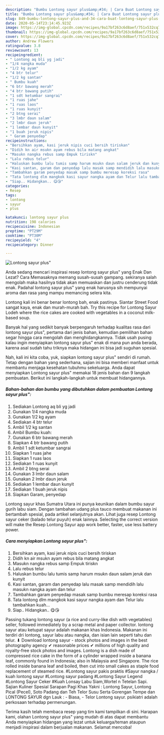 ```yaml
---
description: "Bumbu Lontong sayur plus&amp;#34; | Cara Buat Lontong sayur plus&amp;#34; Yang Paling Enak"
title: "Bumbu Lontong sayur plus&amp;#34; | Cara Buat Lontong sayur plus&amp;#34; Yang Paling Enak"
slug: 849-bumbu-lontong-sayur-plus-and-34-cara-buat-lontong-sayur-plus-and-34-yang-paling-enak
date: 2020-05-14T23:14:45.923Z
image: https://img-global.cpcdn.com/recipes/9a17bf263c6d8aef/751x532cq70/lontong-sayur-plus-foto-resep-utama.jpg
thumbnail: https://img-global.cpcdn.com/recipes/9a17bf263c6d8aef/751x532cq70/lontong-sayur-plus-foto-resep-utama.jpg
cover: https://img-global.cpcdn.com/recipes/9a17bf263c6d8aef/751x532cq70/lontong-sayur-plus-foto-resep-utama.jpg
author: Andrew Flowers
ratingvalue: 3.8
reviewcount: 13
recipeingredient:
- " Lontong aq bli yg jadi"
- "1/4 nangka muda"
- "1/2 kg ayam"
- "4 btr telur"
- "1/2 kg santan"
- " Bumbu kuah"
- "6 btr bawang merah"
- "4 btr bawang putih"
- "1 sdt ketumbar sangrai"
- "1 ruas jahe"
- "1 ruas laos"
- "1 ruas kunyit"
- "2 btng serai"
- "3 lmbr daun salam"
- "2 lmbr daun jeruk"
- "1 lembar daun kunyit"
- "1 buah jeruk nipis"
- " Garam penyedap"
recipeinstructions:
- "Bersihkan ayam, kasi jeruk nipis cuci bersih tiriskan"
- "Didih kn air msukn ayam rebus bila matang angkat"
- "Masukn nangka rebus samp Empuk tiriskn"
- "Lalu rebus telur"
- "Haluskan bumbu lalu tumis samp harum msukn daun salam jeruk dan kunyit"
- "Kasi santan, garam dan penyedap lalu masak samp mendidih lalu masukn nangka ayam dan telur"
- "Tambahkan garam penyedap masak samp bumbu meresap koreksi rasa"
- "Tata lontong dlm mangkok kasi sayur nangka ayam dan Telur lalu tambahkan kuah..."
- "Siap.. Hidangkan.. 😋😘"
categories:
- Resep
tags:
- lontong
- sayur
- plus

katakunci: lontong sayur plus 
nutrition: 198 calories
recipecuisine: Indonesian
preptime: "PT29M"
cooktime: "PT30M"
recipeyield: "4"
recipecategory: Dinner

---
```



![Lontong sayur plus&#34;](https://img-global.cpcdn.com/recipes/9a17bf263c6d8aef/751x532cq70/lontong-sayur-plus-foto-resep-utama.jpg)

Anda sedang mencari inspirasi resep lontong sayur plus&#34; yang Enak Dan Lezat? Cara Memasaknya memang susah-susah gampang. sekiranya salah mengolah maka hasilnya tidak akan memuaskan dan justru cenderung tidak enak. Padahal lontong sayur plus&#34; yang enak harusnya sih mempunyai aroma dan rasa yang mampu memancing selera kita.

Lontong kali ini benar benar lontong bah, enak pastinya. Siantar Street Food sangat kaya, enak dan murah-murah bah. Try this recipe for Lontong Sayur Lodeh where the rice cakes are cooked with vegetables in a coconut milk-based soup.

Banyak hal yang sedikit banyak berpengaruh terhadap kualitas rasa dari lontong sayur plus&#34;, pertama dari jenis bahan, kemudian pemilihan bahan segar hingga cara mengolah dan menghidangkannya. Tidak usah pusing kalau ingin menyiapkan lontong sayur plus&#34; enak di mana pun anda berada, karena asal sudah tahu triknya maka hidangan ini bisa jadi suguhan spesial.


Nah, kali ini kita coba, yuk, siapkan lontong sayur plus&#34; sendiri di rumah. Tetap dengan bahan yang sederhana, sajian ini bisa memberi manfaat untuk membantu menjaga kesehatan tubuhmu sekeluarga. Anda dapat menyiapkan Lontong sayur plus&#34; memakai 18 jenis bahan dan 9 langkah pembuatan. Berikut ini langkah-langkah untuk membuat hidangannya.

<!--inarticleads1-->

##### Bahan-bahan dan bumbu yang dibutuhkan dalam pembuatan Lontong sayur plus&#34;:

1. Sediakan  Lontong aq bli yg jadi
1. Gunakan 1/4 nangka muda
1. Gunakan 1/2 kg ayam
1. Sediakan 4 btr telur
1. Ambil 1/2 kg santan
1. Ambil  Bumbu kuah:
1. Gunakan 6 btr bawang merah
1. Siapkan 4 btr bawang putih
1. Ambil 1 sdt ketumbar sangrai
1. Siapkan 1 ruas jahe
1. Siapkan 1 ruas laos
1. Sediakan 1 ruas kunyit
1. Ambil 2 btng serai
1. Gunakan 3 lmbr daun salam
1. Gunakan 2 lmbr daun jeruk
1. Sediakan 1 lembar daun kunyit
1. Sediakan 1 buah jeruk nipis
1. Siapkan  Garam, penyedap


Lontong sayur khas Sumatra Utara ini punya keunikan dalam bumbu sayur gurih labu siam. Dengan tambahan udang plus tauco membuat makanan ini bertambah spesial, pada artikel selanjutnya akan. Lihat juga resep Lontong sayur ceker (balado telur puyuh) enak lainnya. Selecting the correct version will make the Resep Lontong Sayur app work better, faster, use less battery power. 

<!--inarticleads2-->

##### Cara menyiapkan Lontong sayur plus&#34;:

1. Bersihkan ayam, kasi jeruk nipis cuci bersih tiriskan
1. Didih kn air msukn ayam rebus bila matang angkat
1. Masukn nangka rebus samp Empuk tiriskn
1. Lalu rebus telur
1. Haluskan bumbu lalu tumis samp harum msukn daun salam jeruk dan kunyit
1. Kasi santan, garam dan penyedap lalu masak samp mendidih lalu masukn nangka ayam dan telur
1. Tambahkan garam penyedap masak samp bumbu meresap koreksi rasa
1. Tata lontong dlm mangkok kasi sayur nangka ayam dan Telur lalu tambahkan kuah...
1. Siap.. Hidangkan.. 😋😘


Passing tukang lontong sayur (a rice and curry-like dish with vegetables) seller, followed immediately by a scrap metal and paper collector. lontong sayur atau ketupat sayur adalah makanan khas Indonesia. Makanan ini terdiri dri lontong, sayur labu atau nangka, dan isian lain seperti tahu dan telur. ⬇ Download lontong sayur - stock photos and images in the best photography agency ✔ reasonable prices ✔ millions of high quality and royalty-free stock photos and images. Lontong is a dish made of compressed rice cake in the form of a cylinder wrapped inside a banana leaf, commonly found in Indonesia; also in Malaysia and Singapore. The rice rolled inside banana leaf and boiled, then cut into small cakes as staple food replacement of steamed rice. #Lontong sayur pakis praktis #Sayur nangka / kuah lontong sayur #Lontong sayur padang #Lontong Sayur Legend #Lontong Sayur Ceker #Kuah Lonsay Labu Siam,Wortel n Tetelan Sapi. Sajian Kuliner Spesial Sarapan Pagi Khas Yakni : Lontong Sayur, Lontong Pical (Pecel), Soto Padang dan Teh Telor Susu Serta Gorengan Tempe dan LONTONG SAYUR dgn Lauk : - Biasa, - Telor Lontong sayur. psikiatri adalah perkosaan terhadap permenungan. 

Terima kasih telah membaca resep yang tim kami tampilkan di sini. Harapan kami, olahan Lontong sayur plus&#34; yang mudah di atas dapat membantu Anda menyiapkan hidangan yang lezat untuk keluarga/teman ataupun menjadi inspirasi dalam berjualan makanan. Selamat mencoba!
